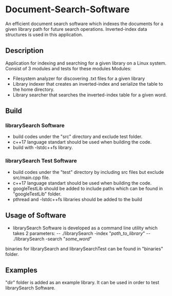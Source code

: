 # Document-Search-Software

An efficient document search software which indexes the documents for a given library path for future search operations. Inverted-index data structures is used in this application. 

## Description

Application for indexing and searching for a given library on a Linux system.
Consist of 3 modules and tests for these modules
Modules: 
* Filesystem analyzer for discovering .txt files for a given library
* Library indexer that creates an inverted-index and serialize the table to the home directory.
* Library searcher that searches the inverted-index table for a given word. 

## Build

### librarySearch Software

* build codes under the "src" directory and exclude test folder.
* c++17 language standart should be used when building the code.
* build with -lstdc++fs library.

### librarySearch Test Software

* build codes under the "test" directory by including src files but exclude src/main.cpp file.
* c++17 language standart should be used when building the code.
* googleTestLib should be added to include paths which can be found in "googleTestLib" folder.
* pthread and -lstdc++fs libraries should be added to the build

## Usage of Software

* librarySearch Software is developed as a command line utility which takes 2 parameters:
 -- ./librarySearch -index "_path_to_library_"
 -- ./librarySearch -search "_some_word_"

binaries for librarySearch and librarySearchTest can be found in "binaries" folder.

## Examples

"dir" folder is added as an example library. It can be used in order to test librarySearch Software.
